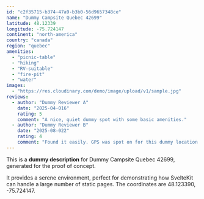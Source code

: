 ```yaml
---
id: "c2f35715-b374-47a9-b3b0-56d9657348ce"
name: "Dummy Campsite Quebec 42699"
latitude: 48.12339
longitude: -75.724147
continent: "north-america"
country: "canada"
region: "quebec"
amenities:
  - "picnic-table"
  - "hiking"
  - "RV-suitable"
  - "fire-pit"
  - "water"
images:
  - "https://res.cloudinary.com/demo/image/upload/v1/sample.jpg"
reviews:
  - author: "Dummy Reviewer A"
    date: "2025-04-016"
    rating: 5
    comment: "A nice, quiet dummy spot with some basic amenities."
  - author: "Dummy Reviewer B"
    date: "2025-08-022"
    rating: 4
    comment: "Found it easily. GPS was spot on for this dummy location."
---
```


This is a **dummy description** for Dummy Campsite Quebec 42699, generated for the proof of concept.

It provides a serene environment, perfect for demonstrating how SvelteKit can handle a large number of static pages. The coordinates are 48.123390, -75.724147.
